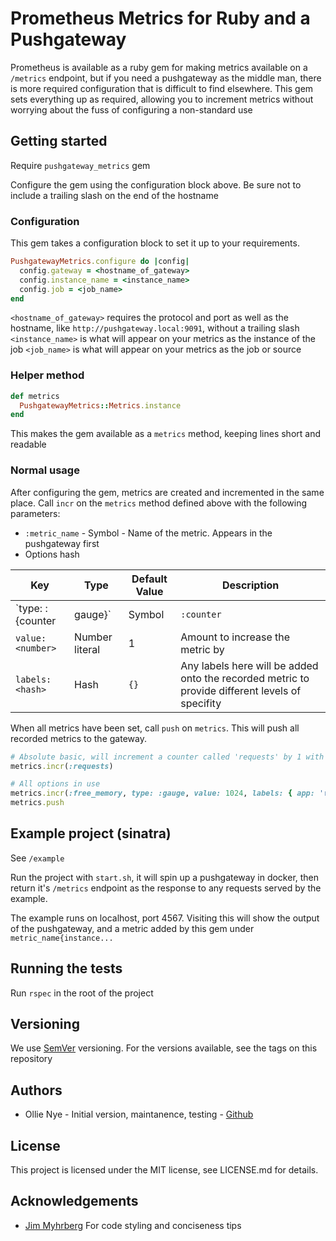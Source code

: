 # Prometheus Metrics for Ruby and a Pushgateway

Prometheus is available as a ruby gem for making metrics available on a
`/metrics` endpoint, but if you need a pushgateway as the middle man, there is
more required configuration that is difficult to find elsewhere. This gem sets
everything up as required, allowing you to increment metrics without worrying
about the fuss of configuring a non-standard use

## Getting started

Require `pushgateway_metrics` gem

Configure the gem using the configuration block above. Be sure not to include a
trailing slash on the end of the hostname

### Configuration

This gem takes a configuration block to set it up to your requirements.

```ruby
PushgatewayMetrics.configure do |config|
  config.gateway = <hostname_of_gateway>
  config.instance_name = <instance_name>
  config.job = <job_name>
end
```

`<hostname_of_gateway>` requires the protocol and port as well as the hostname,
like `http://pushgateway.local:9091`, without a trailing slash
`<instance_name>` is what will appear on your metrics as the instance of the job
`<job_name>` is what will appear on your metrics as the job or source

### Helper method

```ruby
def metrics
  PushgatewayMetrics::Metrics.instance
end
```

This makes the gem available as a `metrics` method, keeping lines short and
readable

### Normal usage

After configuring the gem, metrics are created and incremented in the same
place. Call `incr` on the `metrics` method defined above with the following
parameters:

- `:metric_name` - Symbol - Name of the metric. Appears in the pushgateway
  first
- Options hash

Key | Type | Default Value | Description
--- | --- | --- | ---
`type: :{counter|gauge}` | Symbol | `:counter` | Type of the metric
`value: <number>` | Number literal | 1 | Amount to increase the metric by
`labels: <hash>` | Hash | `{}` | Any labels here will be added onto the recorded metric to provide different levels of specifity

When all metrics have been set, call `push` on `metrics`. This will push all
recorded metrics to the gateway.

```ruby
# Absolute basic, will increment a counter called 'requests' by 1 with no labels
metrics.incr(:requests)

# All options in use
metrics.incr(:free_memory, type: :gauge, value: 1024, labels: { app: 'ruby' })
metrics.push
```

## Example project (sinatra)

See `/example`

Run the project with `start.sh`, it will spin up a pushgateway in docker, then
return it's `/metrics` endpoint as the response to any requests served by the
example.

The example runs on localhost, port 4567. Visiting this will show the output of
the pushgateway, and a metric added by this gem under `metric_name{instance...`

## Running the tests

Run `rspec` in the root of the project

## Versioning

We use [SemVer](semver.org) versioning. For the versions available, see the tags
on this repository

## Authors

- Ollie Nye - Initial version, maintanence, testing -
  [Github](https://github.com/ollie-nye)

## License

This project is licensed under the MIT license, see LICENSE.md for details.

## Acknowledgements

- [Jim Myhrberg](https://github.com/jimeh) For code styling and conciseness tips
